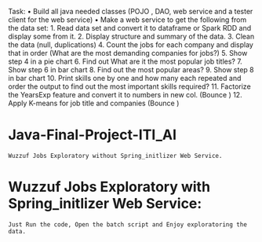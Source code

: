 Task:  • Build all java needed classes (POJO , DAO, web service and a tester client for the web service) • Make a web service to get the following from the data set: 1. Read data set and convert it to dataframe or Spark RDD and display some from it. 2. Display structure and summary of the data.  3. Clean the data (null, duplications)  4. Count the jobs for each company and display that in order (What are the most demanding companies for jobs?) 5. Show step 4 in a pie chart   6. Find out What are it the most popular job titles?  7. Show step 6 in bar chart   8. Find out the most popular areas? 9. Show step 8 in bar chart   10. Print skills one by one and how many each repeated and order the output to find out the most important skills required?  11. Factorize the YearsExp feature and convert it to numbers in new col. (Bounce ) 12. Apply K-means for job title and companies (Bounce )

# Java-Final-Project-ITI_AI
	Wuzzuf Jobs Exploratory without Spring_initlizer Web Service.
# Wuzzuf Jobs Exploratory with Spring_initlizer Web Service:
	Just Run the code, Open the batch script and Enjoy exploratoring the data.